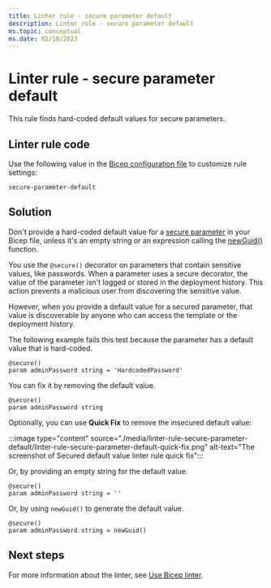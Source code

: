 ```yaml
---
title: Linter rule - secure parameter default
description: Linter rule - secure parameter default
ms.topic: conceptual
ms.date: 02/10/2023
---
```


# Linter rule - secure parameter default

This rule finds hard-coded default values for secure parameters.

## Linter rule code

Use the following value in the [Bicep configuration file](bicep-config-linter.md) to customize rule settings:

`secure-parameter-default`

## Solution

Don't provide a hard-coded default value for a [secure parameter](./parameters.md#secure-parameters) in your Bicep file, unless it's an empty string or an expression calling the [newGuid()](./bicep-functions-string.md#newguid) function.

You use the `@secure()` decorator on parameters that contain sensitive values, like passwords. When a parameter uses a secure decorator, the value of the parameter isn't logged or stored in the deployment history. This action prevents a malicious user from discovering the sensitive value.

However, when you provide a default value for a secured parameter, that value is discoverable by anyone who can access the template or the deployment history.

The following example fails this test because the parameter has a default value that is hard-coded.

```bicep
@secure()
param adminPassword string = 'HardcodedPassword'
```

You can fix it by removing the default value.

```bicep
@secure()
param adminPassword string
```

Optionally, you can use **Quick Fix** to remove the insecured default value:

:::image type="content" source="./media/linter-rule-secure-parameter-default/linter-rule-secure-parameter-default-quick-fix.png" alt-text="The screenshot of Secured default value linter rule quick fix":::

Or, by providing an empty string for the default value.

```bicep
@secure()
param adminPassword string = ''
```

Or, by using `newGuid()` to generate the default value.

```bicep
@secure()
param adminPassword string = newGuid()
```

## Next steps

For more information about the linter, see [Use Bicep linter](./linter.md).
